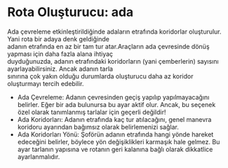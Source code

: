 # Rota Oluşturucu: ada
  
Ada çevreleme etkinleştirildiğinde adaların etrafında koridorlar oluşturulur. Yani rota bir adaya denk geldiğinde  
adanın etrafında en az bir tam tur atar.Araçların ada çevresinde dönüş yapması için daha fazla alana ihtiyaç  
duyduğunuzda, adanın etrafındaki koridorların (yani çemberlerin) sayısını ayarlayabilirsiniz. Ancak adanın tarla   
sınırına çok yakın olduğu durumlarda oluşturucu daha az koridor oluşturmayı tercih edebilir.   

  
- Ada Çevreleme: Adanın çevresinden geçiş yapılıp yapılmayacağını belirler. Eğer bir ada bulunursa bu ayar aktif olur. Ancak, bu seçenek özel olarak tanımlanmış tarlalar için geçerli değildir!  
- Ada Koridorları: Adanın etrafında kaç tur atılacağını, genel manevra koridoru ayarından bağımsız olarak belirlemenizi sağlar.  
- Ada Koridorları Yönü: Şoförün adanın etrafında hangi yönde hareket edeceğini belirler, böylece yön değişiklikleri karmaşık hale gelmez. Bu ayar tarlanın yapısına ve rotanın geri kalanına bağlı olarak dikkatlice ayarlanmalıdır.  
